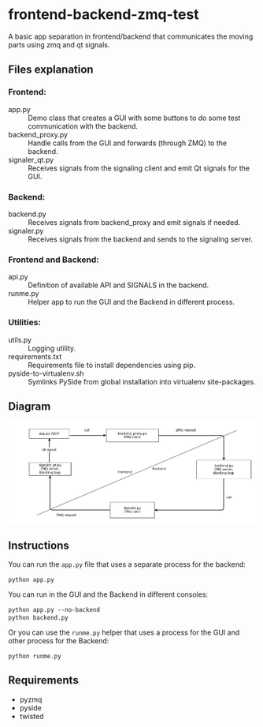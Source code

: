 frontend-backend-zmq-test
=========================

A basic app separation in frontend/backend that communicates the moving parts using zmq and qt signals.

Files explanation
-----------------

### Frontend:

<dl>
  <dt>app.py</dt>
  <dd>Demo class that creates a GUI with some buttons to do some test communication with the backend.</dd>

  <dt>backend_proxy.py</dt>
  <dd>Handle calls from the GUI and forwards (through ZMQ) to the backend.</dd>

  <dt>signaler_qt.py</dt>
  <dd>Receives signals from the signaling client and emit Qt signals for the GUI.</dd>
</dl>


### Backend:

<dl>
  <dt>backend.py</dt>
  <dd>Receives signals from backend_proxy and emit signals if needed.</dd>

  <dt>signaler.py</dt>
  <dd>Receives signals from the backend and sends to the signaling server.</dd>
</dl>



### Frontend and Backend:

<dl>
  <dt>api.py</dt>
  <dd>Definition of available API and SIGNALS in the backend.</dd>

  <dt>runme.py</dt>
  <dd>Helper app to run the GUI and the Backend in different process.</dd>
</dl>

### Utilities:

<dl>
  <dt>utils.py</dt>
  <dd>Logging utility.</dd>

  <dt>requirements.txt</dt>
  <dd>Requirements file to install dependencies using pip.</dd>

  <dt>pyside-to-virtualenv.sh</dt>
  <dd>Symlinks PySide from global installation into virtualenv site-packages.</dd>
</dl>


Diagram
-------

![Diagram](https://raw.githubusercontent.com/ivanalejandro0/frontend-backend-zmq-test/master/frontend-backend-zmq-test.png)

Instructions
------------
You can run the `app.py` file that uses a separate process for the backend:

    python app.py


You can run in the GUI and the Backend in different consoles:

    python app.py --no-backend
    python backend.py


Or you can use the `runme.py` helper that uses a process for the GUI and other process for the Backend:

    python runme.py


Requirements
------------
* pyzmq
* pyside
* twisted
